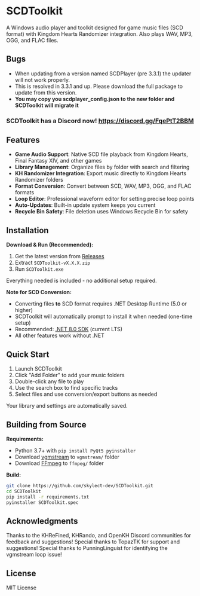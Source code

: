 # SCDToolkit

A Windows audio player and toolkit designed for game music files (SCD format) with Kingdom Hearts Randomizer integration. Also plays WAV, MP3, OGG, and FLAC files.

## Bugs
- When updating from a version named SCDPlayer (pre 3.3.1) the updater will not work properly.
- This is resolved in 3.3.1 and up. Please download the full package to update from this version. 
- **You may copy you scdplayer_config.json to the new folder and SCDToolkit will migrate it**

### SCDToolkit has a Discord now! https://discord.gg/FqePtT2BBM

## Features

- **Game Audio Support**: Native SCD file playback from Kingdom Hearts, Final Fantasy XIV, and other games
- **Library Management**: Organize files by folder with search and filtering
- **KH Randomizer Integration**: Export music directly to Kingdom Hearts Randomizer folders
- **Format Conversion**: Convert between SCD, WAV, MP3, OGG, and FLAC formats
- **Loop Editor**: Professional waveform editor for setting precise loop points
- **Auto-Updates**: Built-in update system keeps you current
- **Recycle Bin Safety**: File deletion uses Windows Recycle Bin for safety

## Installation

**Download & Run (Recommended):**
1. Get the latest version from [Releases](https://github.com/skylect-dev/SCDToolkit/releases)
2. Extract `SCDToolkit-vX.X.X.zip`
3. Run `SCDToolkit.exe`

Everything needed is included - no additional setup required.

**Note for SCD Conversion:**
- Converting files **to** SCD format requires .NET Desktop Runtime (5.0 or higher)
- SCDToolkit will automatically prompt to install it when needed (one-time setup)
- Recommended: [.NET 8.0 SDK](https://dotnet.microsoft.com/download/dotnet/8.0) (current LTS)
- All other features work without .NET

## Quick Start

1. Launch SCDToolkit
2. Click "Add Folder" to add your music folders
3. Double-click any file to play
4. Use the search box to find specific tracks
5. Select files and use conversion/export buttons as needed

Your library and settings are automatically saved.

## Building from Source

**Requirements:**
- Python 3.7+ with `pip install PyQt5 pyinstaller`
- Download [vgmstream](https://github.com/vgmstream/vgmstream/releases) to `vgmstream/` folder
- Download [FFmpeg](https://ffmpeg.org/download.html) to `ffmpeg/` folder

**Build:**
```bash
git clone https://github.com/skylect-dev/SCDToolkit.git
cd SCDToolkit
pip install -r requirements.txt
pyinstaller SCDToolkit.spec
```

## Acknowledgments

Thanks to the KHReFined, KHRando, and OpenKH Discord communities for feedback and suggestions!
Special thanks to TopazTK for support and suggestions!
Special thanks to PunningLinguist for identifying the vgmstream loop issue!

## License

MIT License

